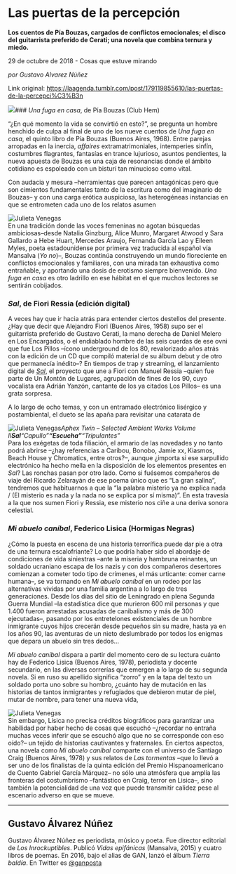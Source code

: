 # Las puertas de la percepción

**Los cuentos de Pía Bouzas, cargados de conflictos emocionales; el disco del guitarrista preferido de Cerati; una novela que combina ternura y miedo.**

29 de octubre de 2018 - Cosas que estuve mirando

_por Gustavo Alvarez Núñez_

Link original: https://laagenda.tumblr.com/post/179119855610/las-puertas-de-la-percepci%C3%B3n

![](https://64.media.tumblr.com/977b94b415d746f687914cb0de94f442/tumblr_inline_phs8sg1pCu1t6q87u_500.jpg)### *Una fuga en casa*, de Pía Bouzas (Club Hem)





“¿En
qué momento la vida se convirtió en esto?”, se pregunta un hombre
henchido de culpa al final de uno de los nueve cuentos de *Una
fuga en casa*,
el quinto libro de Pía Bouzas (Buenos Aires, 1968). Entre parejas
arropadas en la inercia, *affaires*
extramatrimoniales, intemperies sinfín, costumbres flagrantes,
fantasías en trance lujurioso, asuntos pendientes, la nueva apuesta
de Bouzas es una caja de resonancias donde el ámbito cotidiano es
espoleado con un bisturí tan minucioso como vital.

Con
audacia y mesura –herramientas que parecen antagónicas pero que
son cimientos fundamentales tanto de la escritura como del imaginario
de Bouzas– y con una carga erótica auspiciosa, las heterogéneas
instancias en que se entrometen cada uno de los relatos asumen


![Julieta Venegas](https://64.media.tumblr.com/b39e43d83385abd467d5cbec1d1f439d/tumblr_inline_phs8sgpoV01t6q87u_250.jpg)  
En
una tradición donde las voces femeninas no agotan búsquedas
ambiciosas–desde Natalia Ginzburg, Alice Munro, Margaret Atwood y
Sara Gallardo a Hebe Huart, Mercedes Araujo, Fernanda García Lao y
Eileen Myles, poeta estadounidense por primera vez traducida al
español vía Mansalva (*Yo
no*)–,
Bouzas continúa construyendo un mundo floreciente en conflictos
emocionales y familiares, con una mirada tan exhaustiva como
entrañable, y aportando una dosis de erotismo siempre bienvenido.
*Una
fuga en casa*
es otro ladrillo en ese hábitat en el que muchos lectores se
sentirán cobijados.  


### *Sal*, de Fiori Ressia (edición digital)

A
veces hay que ir hacia atrás para entender ciertos destellos del
presente. ¿Hay que decir que Alejandro Fiori (Buenos Aires, 1958)
supo ser el guitarrista preferido de Gustavo Cerati, la mano derecha
de Daniel Melero en Los Encargados, o el endiablado hombre de las
seis cuerdas de ese ovni que fue Los Pillos –ícono underground de
los 80, revalorizado años atrás con la edición de un CD que
compiló material de su álbum debut y de otro que permanecía
inédito–? En tiempos de trap y streaming, el lanzamiento digital
de [*Sal*](https://t.umblr.com/redirect?z=https%3A%2F%2Fopen.spotify.com%2Falbum%2F2CTIWUYQCNJ2XWNltLa0mR&t=ZjE3Mjk0NDM1N2E5OTZiMDI0Y2JkMmU2NzgzY2JiNzQzMzhjOGMyYiw2WkJlYlV1SA%3D%3D&b=t%3AXDz46txpppLgDp7rJlWQpw&p=https%3A%2F%2Flaagenda.tumblr.com%2Fpost%2F179119855610%2Flas-puertas-de-la-percepci%25C3%25B3n&m=1&ts=1705438026),
el proyecto que une a Fiori con Manuel Ressia –quien fue parte de
Un Montón de Lugares, agrupación de fines de los 90, cuyo vocalista
era Adrián Yanzón, cantante de los ya citados Los Pillos– es una
grata sorpresa.  


A
lo largo de ocho temas, y con un entramado electrónico lisérgico y
postambiental, el dueto se las apaña para revisitar una catarata de

![Julieta Venegas](https://64.media.tumblr.com/7887a499902f92ca4ee7e08af2521444/tumblr_inline_phs8sgxTah1t6q87u_250.jpg)*Aphex
Twin – Selected Ambient Works Volume II**Sal**“Capullo”**“Escucha”**“Tripulantes”*  
Para
los exégetas de toda filiación, el armario de las novedades y no
tanto podrá abrirse –¿hay referencias a Caribou, Bonobo, Jamie
xx, Kiasmos, Beach House y Chromatics, entre otros?–, aunque
¿importa si ese sarpullido electrónico ha hecho mella en la
disposición de los elementos presentes en *Sal*?
Las ronchas pasan por otro lado. Como si fuésemos compañeros de
viaje del Ricardo Zelarayán de ese poema único que es “La
gran salina”,
tendremos que habituarnos a que la “la palabra misterio ya no
explica nada / (El misterio es nada y la nada no se explica por sí
misma)”. En esta travesía a la que nos sumen Fiori y Ressia, ese
misterio nos ciñe a una deriva sonora celestial.  


  


### *Mi abuelo caníbal*, Federico Lisica (Hormigas Negras)

¿Cómo
la puesta en escena de una historia terrorífica puede dar pie a otra
de una ternura escalofriante? Lo que podría haber sido el abordaje
de condiciones de vida siniestras –ante la miseria y hambruna
reinantes, un soldado ucraniano escapa de los nazis y con dos
compañeros desertores comienzan a cometer todo tipo de crímenes, el
más urticante: comer carne humana–, se va tornando en *Mi
abuelo caníbal* en
un rodeo por las alternativas vividas por una familia argentina a lo
largo de tres generaciones. Desde los días del sitio de Leningrado
en plena Segunda Guerra Mundial –la estadística dice que murieron
600 mil personas y que 1.400 fueron arrestadas acusadas de
canibalismo y más de 300 ejecutadas–, pasando por los entretelones
existenciales de un hombre inmigrante cuyos hijos crecerán desde
pequeños sin su madre, hasta ya en los años 90, las aventuras de un
nieto deslumbrado por todos los enigmas que depara un abuelo sin tres
dedos…  


*Mi
abuelo caníbal*
dispara a partir del momento cero de su lectura cuánto hay de
Federico Lisica (Buenos Aires, 1978), periodista y docente
secundario, en las diversas correrías que emergen a lo largo de su
segunda novela. Si en ruso su apellido significa “zorro” y en la
tapa del texto un soldado porta uno sobre su hombro, ¿cuánto hay de
mutación en las historias de tantos inmigrantes y refugiados que
debieron mutar de piel, mutar de nombre, para tener una nueva vida,

![Julieta Venegas](https://64.media.tumblr.com/6b15befc6444eebdc4e6209403c4934d/tumblr_inline_phs8sh8tcd1t6q87u_250.jpg)  
Sin
embargo, Lisica no precisa créditos biográficos para garantizar una
habilidad por haber hecho de cosas que escuchó –¿recordar no
entraña muchas veces inferir que se escuchó algo que no se
corresponde con eso oído?– un tejido de historias cautivantes y
fraternales. En ciertos aspectos, una novela como *Mi
abuelo caníbal* comparte
con el universo de Santiago Craig (Buenos Aires, 1978) y sus relatos
de *Las
tormentas*
–que lo llevó a ser uno de los finalistas de la quinta edición
del Premio Hispanoamericano de Cuento Gabriel García Márquez– no
sólo una atmósfera que amplía las fronteras del costumbrismo
–fantástico en Craig, terror en Lisica–, sino también la
potencialidad de una voz que puede transmitir calidez pese al
escenario adverso en que se mueve.  




---

 Gustavo Álvarez Núñez
----------------------

 Gustavo Álvarez Núñez es periodista, músico y poeta. Fue director editorial de *Los Inrockuptibles*. Publicó *Vidas epifánicas* (Mansalva, 2015) y cuatro libros de poemas. En 2016, bajo el alias de GAN, lanzó el álbum *Tierra baldía*. En Twitter es [@ganposta](https://twitter.com/ganposta?lang=es) 

